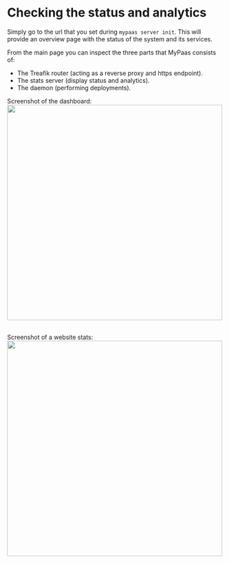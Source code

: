 # Checking the status and analytics

Simply go to the url that you set during `mypaas server init`.
This will provide an overview page with the status of the system and
its services.

From the main page you can inspect the three parts that MyPaas consists of:

* The Treafik router (acting as a reverse proxy and https endpoint).
* The stats server (display status and analytics).
* The daemon (performing deployments).

Screenshot of the dashboard:<br />
<img src="screenshots/dashboard2.png" width=500></img>
<br /><br />

Screenshot of a website stats:<br />
<img src="screenshots/dashboard3.png" width=500></img>
